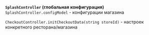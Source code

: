 **`SplashController` (глобальная конфигурация)**           
`SplashController.configModel` -     конфигурации магазина   


`CheckoutController.initCheckoutData(string storeId)` - настроек конкретного ресторана/магазина